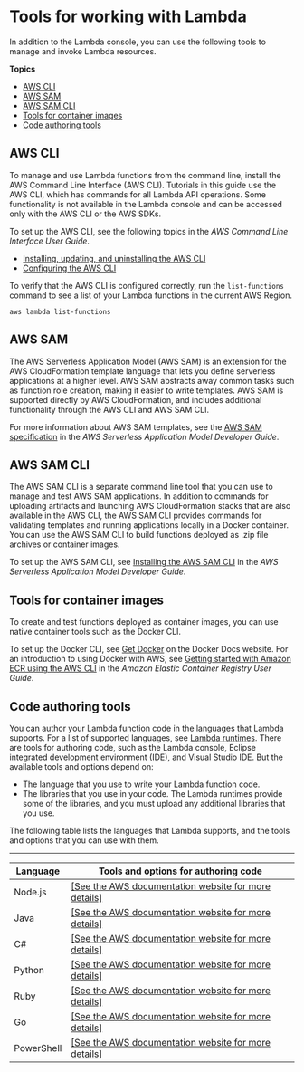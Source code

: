 # Tools for working with Lambda<a name="gettingstarted-tools"></a>

In addition to the Lambda console, you can use the following tools to manage and invoke Lambda resources\.

**Topics**
+ [AWS CLI](#gettingstarted-tools-awscli)
+ [AWS SAM](#gettingstarted-tools-awssam)
+ [AWS SAM CLI](#gettingstarted-tools-samcli)
+ [Tools for container images](#gettingstarted-tools-docker)
+ [Code authoring tools](#lambda-app-author)

## AWS CLI<a name="gettingstarted-tools-awscli"></a>

To manage and use Lambda functions from the command line, install the AWS Command Line Interface \(AWS CLI\)\. Tutorials in this guide use the AWS CLI, which has commands for all Lambda API operations\. Some functionality is not available in the Lambda console and can be accessed only with the AWS CLI or the AWS SDKs\.

To set up the AWS CLI, see the following topics in the *AWS Command Line Interface User Guide*\.
+ [Installing, updating, and uninstalling the AWS CLI](https://docs.aws.amazon.com/cli/latest/userguide/cli-chap-install.html)
+ [Configuring the AWS CLI](https://docs.aws.amazon.com/cli/latest/userguide/cli-chap-configure.html)

To verify that the AWS CLI is configured correctly, run the `list-functions` command to see a list of your Lambda functions in the current AWS Region\.

```
aws lambda list-functions
```

## AWS SAM<a name="gettingstarted-tools-awssam"></a>

The AWS Serverless Application Model \(AWS SAM\) is an extension for the AWS CloudFormation template language that lets you define serverless applications at a higher level\. AWS SAM abstracts away common tasks such as function role creation, making it easier to write templates\. AWS SAM is supported directly by AWS CloudFormation, and includes additional functionality through the AWS CLI and AWS SAM CLI\.

For more information about AWS SAM templates, see the [AWS SAM specification](https://docs.aws.amazon.com/serverless-application-model/latest/developerguide/sam-specification.html) in the *AWS Serverless Application Model Developer Guide*\.

## AWS SAM CLI<a name="gettingstarted-tools-samcli"></a>

The AWS SAM CLI is a separate command line tool that you can use to manage and test AWS SAM applications\. In addition to commands for uploading artifacts and launching AWS CloudFormation stacks that are also available in the AWS CLI, the AWS SAM CLI provides commands for validating templates and running applications locally in a Docker container\. You can use the AWS SAM CLI to build functions deployed as \.zip file archives or container images\.

To set up the AWS SAM CLI, see [Installing the AWS SAM CLI](https://docs.aws.amazon.com/serverless-application-model/latest/developerguide/serverless-sam-cli-install.html) in the *AWS Serverless Application Model Developer Guide*\.

## Tools for container images<a name="gettingstarted-tools-docker"></a>

To create and test functions deployed as container images, you can use native container tools such as the Docker CLI\.

To set up the Docker CLI, see [Get Docker](https://docs.docker.com/get-docker) on the Docker Docs website\. For an introduction to using Docker with AWS, see [Getting started with Amazon ECR using the AWS CLI](https://docs.aws.amazon.com/AmazonECR/latest/userguide/getting-started-cli.html) in the *Amazon Elastic Container Registry User Guide*\.

## Code authoring tools<a name="lambda-app-author"></a>

You can author your Lambda function code in the languages that Lambda supports\. For a list of supported languages, see [Lambda runtimes](lambda-runtimes.md)\. There are tools for authoring code, such as the Lambda console, Eclipse integrated development environment \(IDE\), and Visual Studio IDE\. But the available tools and options depend on:
+ The language that you use to write your Lambda function code\.
+ The libraries that you use in your code\. The Lambda runtimes provide some of the libraries, and you must upload any additional libraries that you use\.

The following table lists the languages that Lambda supports, and the tools and options that you can use with them\.


****  

| Language | Tools and options for authoring code | 
| --- | --- | 
| Node\.js |  [\[See the AWS documentation website for more details\]](http://docs.aws.amazon.com/lambda/latest/dg/gettingstarted-tools.html)  | 
| Java |  [\[See the AWS documentation website for more details\]](http://docs.aws.amazon.com/lambda/latest/dg/gettingstarted-tools.html)  | 
| C\# |  [\[See the AWS documentation website for more details\]](http://docs.aws.amazon.com/lambda/latest/dg/gettingstarted-tools.html)  | 
| Python |  [\[See the AWS documentation website for more details\]](http://docs.aws.amazon.com/lambda/latest/dg/gettingstarted-tools.html)  | 
| Ruby |  [\[See the AWS documentation website for more details\]](http://docs.aws.amazon.com/lambda/latest/dg/gettingstarted-tools.html)  | 
| Go |  [\[See the AWS documentation website for more details\]](http://docs.aws.amazon.com/lambda/latest/dg/gettingstarted-tools.html)  | 
| PowerShell |  [\[See the AWS documentation website for more details\]](http://docs.aws.amazon.com/lambda/latest/dg/gettingstarted-tools.html) | 